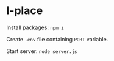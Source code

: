 # l-place

Install packages: `npm i`

Create `.env` file containing `PORT` variable. 

Start server: `node server.js`
